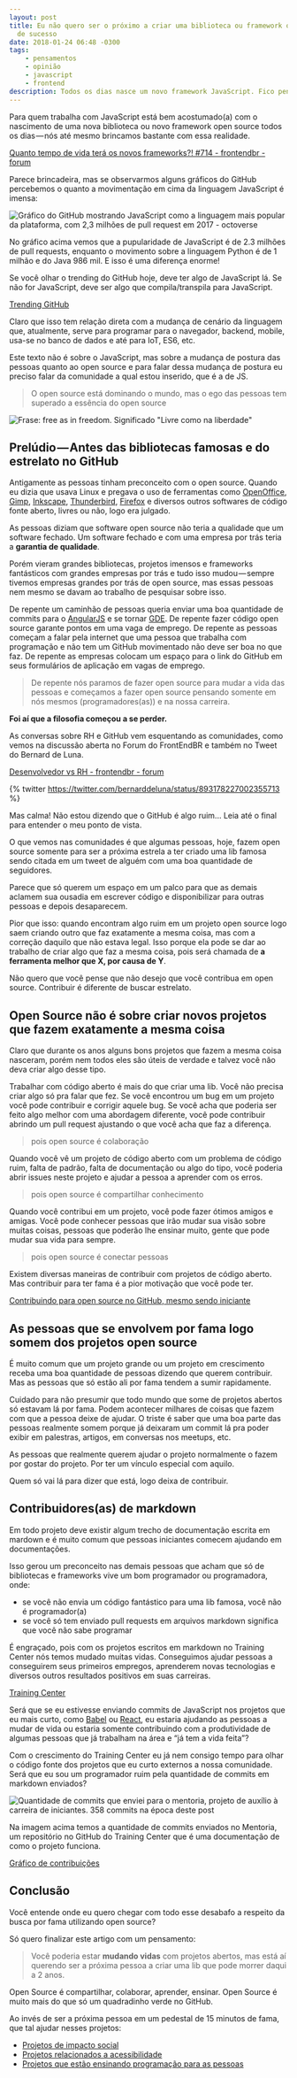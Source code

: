 ```yaml
---
layout: post
title: Eu não quero ser o próximo a criar uma biblioteca ou framework open source
  de sucesso
date: 2018-01-24 06:48 -0300
tags:
    - pensamentos
    - opinião
    - javascript
    - frontend
description: Todos os dias nasce um novo framework JavaScript. Fico pensando o porque disso acontecer. Será que as pessoas estão realmente interessadas em contribuir com a evolução da linguagem e da plataforma ou só querem ser a próxima contratada por uma grande empresa?
---
```

Para quem trabalha com JavaScript está bem acostumado(a) com o nascimento de uma nova biblioteca ou novo framework open source todos os dias — nós até mesmo brincamos bastante com essa realidade.

[Quanto tempo de vida terá os novos frameworks?! #714 - frontendbr - forum](https://github.com/frontendbr/forum/issues/714)

Parece brincadeira, mas se observarmos alguns gráficos do GitHub percebemos o quanto a movimentação em cima da linguagem JavaScript é imensa:

![Gráfico do GitHub mostrando JavaScript como a linguagem mais popular da plataforma, com 2,3 milhões de pull request em 2017 - [octoverse](https://octoverse.github.com/)]({{site.post_images}}github-chart-javascript.png)

No gráfico acima vemos que a pupularidade de JavaScript é de 2.3 milhões de pull requests, enquanto o movimento sobre a linguagem Python é de 1 milhão e do Java 986 mil. E isso é uma diferença enorme!

Se você olhar o trending do GitHub hoje, deve ter algo de JavaScript lá. Se não for JavaScript, deve ser algo que compila/transpila para JavaScript.

[Trending GitHub](https://github.com/trending)

Claro que isso tem relação direta com a mudança de cenário da linguagem que, atualmente, serve para programar para o navegador, backend, mobile, usa-se no banco de dados e até para IoT, ES6, etc.

Este texto não é sobre o JavaScript, mas sobre a mudança de postura das pessoas quanto ao open source e para falar dessa mudança de postura eu preciso falar da comunidade a qual estou inserido, que é a de JS.

> O open source está dominando o mundo, mas o ego das pessoas tem superado a essência do open source

![Frase: free as in freedom. Significado "Livre como na liberdade"]({{site.post_images}}free-as-in-freedom.png)

## Prelúdio — Antes das bibliotecas famosas e do estrelato no GitHub

Antigamente as pessoas tinham preconceito com o open source. Quando eu dizia que usava Linux e pregava o uso de ferramentas como [OpenOffice](https://www.openoffice.org/), [Gimp](https://www.gimp.org/), [Inkscape](https://inkscape.org/), [Thunderbird](https://www.thunderbird.net/), [Firefox](https://www.mozilla.org/) e diversos outros softwares de código fonte aberto, livres ou não, logo era julgado.

As pessoas diziam que software open source não teria a qualidade que um software fechado. Um software fechado e com uma empresa por trás teria a **garantia de qualidade**.

Porém vieram grandes bibliotecas, projetos imensos e frameworks fantásticos com grandes empresas por trás e tudo isso mudou — sempre tivemos empresas grandes por trás de open source, mas essas pessoas nem mesmo se davam ao trabalho de pesquisar sobre isso.

De repente um caminhão de pessoas queria enviar uma boa quantidade de commits para o [AngularJS](https://angularjs.org/) e se tornar [GDE](https://developers.google.com/experts/). De repente fazer código open source garante pontos em uma vaga de emprego. De repente as pessoas começam a falar pela internet que uma pessoa que trabalha com programação e não tem um GitHub movimentado não deve ser boa no que faz. De repente as empresas colocam um espaço para o link do GitHub em seus formulários de aplicação em vagas de emprego.

> De repente nós paramos de fazer open source para mudar a vida das pessoas e começamos a fazer open source pensando somente em nós mesmos (programadores(as)) e na nossa carreira.

**Foi aí que a filosofia começou a se perder.**

As conversas sobre RH e GitHub vem esquentando as comunidades, como vemos na discussão aberta no Forum do FrontEndBR e também no Tweet do Bernard de Luna.

[Desenvolvedor vs RH - frontendbr - forum](https://github.com/frontendbr/forum/issues/663)

{% twitter https://twitter.com/bernarddeluna/status/893178227002355713 %}

Mas calma! Não estou dizendo que o GitHub é algo ruim... Leia até o final para entender o meu ponto de vista.

O que vemos nas comunidades é que algumas pessoas, hoje, fazem open source somente para ser a próxima estrela a ter criado uma lib famosa sendo citada em um tweet de alguém com uma boa quantidade de seguidores.

Parece que só querem um espaço em um palco para que as demais aclamem sua ousadia em escrever código e disponibilizar para outras pessoas e depois desaparecem.

Pior que isso: quando encontram algo ruim em um projeto open source logo saem criando outro que faz exatamente a mesma coisa, mas com a correção daquilo que não estava legal. Isso porque ela pode se dar ao trabalho de criar algo que faz a mesma coisa, pois será chamada de **a ferramenta melhor que X, por causa de Y**.

Não quero que você pense que não desejo que você contribua em open source. Contribuir é diferente de buscar estrelato.

## Open Source não é sobre criar novos projetos que fazem exatamente a mesma coisa

Claro que durante os anos alguns bons projetos que fazem a mesma coisa nasceram, porém nem todos eles são úteis de verdade e talvez você não deva criar algo desse tipo.

Trabalhar com código aberto é mais do que criar uma lib. Você não precisa criar algo só pra falar que fez. Se você encontrou um bug em um projeto você pode contribuir e corrigir aquele bug. Se você acha que poderia ser feito algo melhor com uma abordagem diferente, você pode contribuir abrindo um pull request ajustando o que você acha que faz a diferença.

> pois open source é colaboração

Quando você vê um projeto de código aberto com um problema de código ruim, falta de padrão, falta de documentação ou algo do tipo, você poderia abrir issues neste projeto e ajudar a pessoa a aprender com os erros.

> pois open source é compartilhar conhecimento

Quando você contribui em um projeto, você pode fazer ótimos amigos e amigas. Você pode conhecer pessoas que irão mudar sua visão sobre muitas coisas, pessoas que poderão lhe ensinar muito, gente que pode mudar sua vida para sempre.

> pois open source é conectar pessoas

Existem diversas maneiras de contribuir com projetos de código aberto. Mas contribuir para ter fama é a pior motivação que você pode ter.

[Contribuindo para open source no GitHub, mesmo sendo iniciante](/posts/contribuindo-para-projetos-open-source-no-github-mesmo-sendo-iniciante/)

## As pessoas que se envolvem por fama logo somem dos projetos open source

É muito comum que um projeto grande ou um projeto em crescimento receba uma boa quantidade de pessoas dizendo que querem contribuir. Mas as pessoas que só estão ali por fama tendem a sumir rapidamente.

Cuidado para não presumir que todo mundo que some de projetos abertos só estavam lá por fama. Podem acontecer milhares de coisas que fazem com que a pessoa deixe de ajudar. O triste é saber que uma boa parte das pessoas realmente somem porque já deixaram um commit lá pra poder exibir em palestras, artigos, em conversas nos meetups, etc.

As pessoas que realmente querem ajudar o projeto normalmente o fazem por gostar do projeto. Por ter um vínculo especial com aquilo.

Quem só vai lá para dizer que está, logo deixa de contribuir.

## Contribuidores(as) de markdown

Em todo projeto deve existir algum trecho de documentação escrita em mardown e é muito comum que pessoas iniciantes comecem ajudando em documentações.

Isso gerou um preconceito nas demais pessoas que acham que só de bibliotecas e frameworks vive um bom programador ou programadora, onde:

- se você não envia um código fantástico para uma lib famosa, você não é programador(a)
- se você só tem enviado pull requests em arquivos markdown significa que você não sabe programar

É engraçado, pois com os projetos escritos em markdown no Training Center nós temos mudado muitas vidas. Conseguimos ajudar pessoas a conseguirem seus primeiros empregos, aprenderem novas tecnologias e diversos outros resultados positivos em suas carreiras.

[Training Center](https://github.com/training-center)

Será que se eu estivesse enviando commits de JavaScript nos projetos que eu mais curto, como [Babel](https://babeljs.io/) ou [React](https://reactjs.org/), eu estaria ajudando as pessoas a mudar de vida ou estaria somente contribuindo com a produtividade de algumas pessoas que já trabalham na área e “já tem a vida feita”?

Com o crescimento do Training Center eu já nem consigo tempo para olhar o código fonte dos projetos que eu curto externos a nossa comunidade. Será que eu sou um programador ruim pela quantidade de commits em markdown enviados?

![Quantidade de commits que enviei para o mentoria, projeto de auxílio à carreira de iniciantes. 358 commits na época deste post]({{site.post_images}}quantidade-de-commits-mentoria.png)

Na imagem acima temos a quantidade de commits enviados no Mentoria, um repositório no GitHub do Training Center que é uma documentação de como o projeto funciona.

[Gráfico de contribuições](https://github.com/training-center/mentoria/graphs/contributors)

## Conclusão

Você entende onde eu quero chegar com todo esse desabafo a respeito da busca por fama utilizando open source?

Só quero finalizar este artigo com um pensamento:

> Você poderia estar **mudando vidas** com projetos abertos, mas está aí querendo ser a próxima pessoa a criar uma lib que pode morrer daqui a 2 anos.

Open Source é compartilhar, colaborar, aprender, ensinar. Open Source é muito mais do que só um quadradinho verde no GitHub.

Ao invés de ser a próxima pessoa em um pedestal de 15 minutos de fama, que tal ajudar nesses projetos:

- [Projetos de impacto social](https://github.com/collections/social-impact)
- [Projetos relacionados a acessibilidade](https://github.com/collections/web-accessibility)
- [Projetos que estão ensinando programação para as pessoas](https://github.com/collections/learn-to-code)

